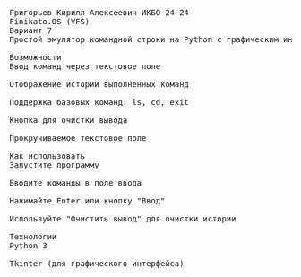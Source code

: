 <pre>
Григорьев Кирилл Алексеевич ИКБО-24-24
Finikato.OS (VFS)
Вариант 7
Простой эмулятор командной строки на Python с графическим интерфейсом.

Возможности
Ввод команд через текстовое поле

Отображение истории выполненных команд

Поддержка базовых команд: ls, cd, exit

Кнопка для очистки вывода

Прокручиваемое текстовое поле

Как использовать
Запустите программу

Вводите команды в поле ввода

Нажимайте Enter или кнопку "Ввод"

Используйте "Очистить вывод" для очистки истории

Технологии
Python 3

Tkinter (для графического интерфейса)
</pre>
